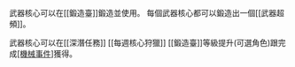 武器核心可以在[[鍛造臺]]鍛造並使用。
每個武器核心都可以鍛造出一個[[武器超頻]]。

武器核心可以在[[深潛任務]] [[每週核心狩獵]] [[鍛造臺]]等級提升(可選角色)跟完成[[機械事件]](可選角色)獲得。